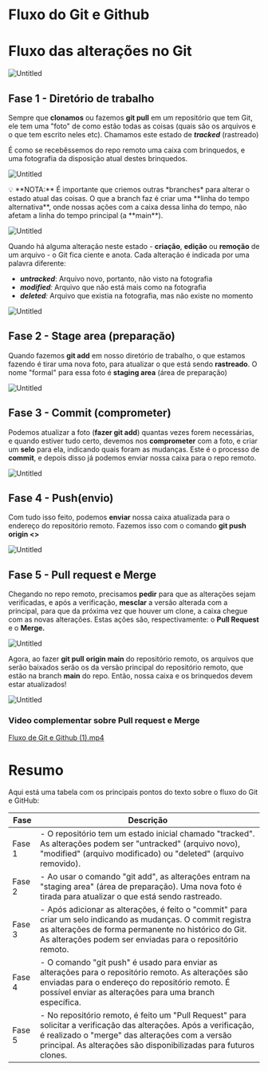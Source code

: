 # Fluxo do Git e Github

# Fluxo das alterações no Git

![Untitled](./img%20e%20vídeos/Untitled4.webp)

## Fase 1 - Diretório de trabalho

Sempre que **clonamos** ou fazemos **git pull** em um repositório que tem Git, ele tem uma "foto" de como estão todas as coisas (quais são os arquivos e o que tem escrito neles etc). Chamamos este estado de ***tracked*** (rastreado)

É como se recebêssemos do repo remoto uma caixa com brinquedos, e uma fotografia da disposição atual destes brinquedos.

![Untitled](./img%20e%20vídeos/Untitled5.webp)

<aside>
💡 **NOTA:** É importante que criemos outras *branches* para alterar o estado atual das coisas. O que a branch faz é criar uma **linha do tempo alternativa**, onde nossas ações com a caixa dessa linha do tempo, não afetam a linha do tempo principal (a **main**).

</aside>

![Untitled](./img%20e%20vídeos/Untitled6.webp)

Quando há alguma alteração neste estado - **criação**, **edição** ou **remoção** de um arquivo - o Git fica ciente e anota. Cada alteração é indicada por uma palavra diferente:

- ***untracked***: Arquivo novo, portanto, não visto na fotografia
- ***modified**:* Arquivo que não está mais como na fotografia
- ***deleted**:* Arquivo que existia na fotografia, mas não existe no momento

![Untitled](./img%20e%20vídeos/Untitled7.webp)

## Fase 2 - Stage area (preparação)

Quando fazemos **git add** em nosso diretório de trabalho, o que estamos fazendo é tirar uma nova foto, para atualizar o que está sendo **rastreado**. O nome "formal" para essa foto é **staging area** (área de preparação)

![Untitled](./img%20e%20vídeos/Untitled8.webp)

## Fase 3 - Commit (comprometer)

Podemos atualizar a foto (**fazer git add**) quantas vezes forem necessárias, e quando estiver tudo certo, devemos nos **comprometer** com a foto, e criar um **selo** para ela, indicando quais foram as mudanças. Este é o processo de **commit**, e depois disso já podemos enviar nossa caixa para o repo remoto.

![Untitled](./img%20e%20vídeos/Untitled9.webp)

## Fase 4 - Push(envio)

Com tudo isso feito, podemos **enviar** nossa caixa atualizada para o endereço do repositório remoto. Fazemos isso com o comando **git push origin <<nome-da-branch>>**

![Untitled](./img%20e%20vídeos/Untitled10.webp)

## Fase 5 - Pull request e Merge

Chegando no repo remoto, precisamos **pedir** para que as alterações sejam verificadas, e após a verificação, **mesclar** a versão alterada com a principal, para que da próxima vez que houver um clone, a caixa chegue com as novas alterações. Estas ações são, respectivamente: o **Pull Request** e o **Merge.**

![Untitled](./img%20e%20vídeos/Untitled11.webp)

Agora, ao fazer **git pull** **origin main** do repositório remoto, os arquivos que serão baixados serão os da versão principal do repositório remoto, que estão na branch **main** do repo. Então, nossa caixa e os brinquedos devem estar atualizados!

[]()

![Untitled](./img%20e%20vídeos/Untitled12.webp)

### Video complementar sobre Pull request e Merge

[Fluxo de Git e Github (1).mp4](./img%20e%20vídeos/Fluxo%20de%20Git%20e%20Github%20(1).mp4)

# Resumo

Aqui está uma tabela com os principais pontos do texto sobre o fluxo do Git e GitHub:

| Fase | Descrição |
| --- | --- |
| Fase 1 | - O repositório tem um estado inicial chamado "tracked". As alterações podem ser "untracked" (arquivo novo), "modified" (arquivo modificado) ou "deleted" (arquivo removido). |
| Fase 2 | - Ao usar o comando "git add", as alterações entram na "staging area" (área de preparação). Uma nova foto é tirada para atualizar o que está sendo rastreado. |
| Fase 3 | - Após adicionar as alterações, é feito o "commit" para criar um selo indicando as mudanças. O commit registra as alterações de forma permanente no histórico do Git. As alterações podem ser enviadas para o repositório remoto. |
| Fase 4 | - O comando "git push" é usado para enviar as alterações para o repositório remoto. As alterações são enviadas para o endereço do repositório remoto. É possível enviar as alterações para uma branch específica. |
| Fase 5 | - No repositório remoto, é feito um "Pull Request" para solicitar a verificação das alterações. Após a verificação, é realizado o "merge" das alterações com a versão principal. As alterações são disponibilizadas para futuros clones. |